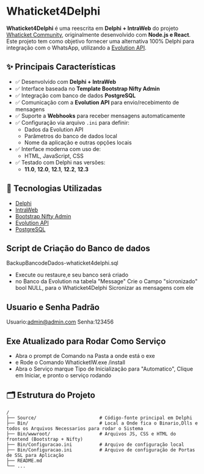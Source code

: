 # Whaticket4Delphi

**Whaticket4Delphi** é uma reescrita em **Delphi + IntraWeb** do projeto [Whaticket Community](https://github.com/canove/whaticket-community), originalmente desenvolvido com **Node.js e React**.  
Este projeto tem como objetivo fornecer uma alternativa 100% Delphi para integração com o WhatsApp, utilizando a [Evolution API](https://github.com/EvolutionAPI/evolution-api).

## ✨ Principais Características

- ✅ Desenvolvido com **Delphi + IntraWeb**
- ✅ Interface baseada no **Template Bootstrap Nifty Admin**
- ✅ Integração com banco de dados **PostgreSQL**
- ✅ Comunicação com a **Evolution API** para envio/recebimento de mensagens
- ✅ Suporte a **Webhooks** para receber mensagens automaticamente
- ✅ Configuração via arquivo `.ini` para definir:
  - Dados da Evolution API
  - Parâmetros do banco de dados local
  - Nome da aplicação e outras opções locais
- ✅ Interface moderna com uso de:
  - HTML, JavaScript, CSS
- ✅ Testado com Delphi nas versões:
  - **11.0**, **12.0**, **12.1**, **12.2**, **12.3**

## 🧩 Tecnologias Utilizadas

- [Delphi](https://www.embarcadero.com/br/products/delphi)
- [IntraWeb](https://www.atozed.com/intraweb/)
- [Bootstrap Nifty Admin](https://wrapbootstrap.com/theme/nifty-bootstrap-5-admin-template-WB0048JF7)
- [Evolution API](https://github.com/EvolutionAPI/evolution-api)
- [PostgreSQL](https://www.postgresql.org/)

## Script de Criação do Banco de dados 
BackupBancodeDados-whaticket4delphi.sql
 - Execute ou restaure,e seu banco será criado
 - no Banco da Evolution na tabela "Message" Crie o Campo "sicronizado" bool NULL, para o Whaticket4Delphi Sicronizar as mensagens com ele


## Usuario e Senha Padrão 

Usuario:admin@admin.com
Senha:123456

## Exe Atualizado para Rodar Como Serviço
 - Abra o prompt de Comando na Pasta a onde está o exe 
 - e Rode o Comando WhaticketIW.exe /install
 - Abra o Serviço marque Tipo de Inicialização para "Automatico", Clique em Iniciar, e pronto o serviço rodando 



## 🗂 Estrutura do Projeto

```text
/
├── Source/                       # Código-fonte principal em Delphi
├── Bin/                          # Local a Onde fica o Binario,Dlls e todos os Arquivos Necessarios para rodar o Sistema
├── Bin/wwwroot/                  # Arquivos JS, CSS e HTML do frontend (Bootstrap + Nifty)
├── Bin/Configuracao.ini          # Arquivo de configuração local
├── Bin/Configuracao.ini          # Arquivo de configuração de Portas de SSL para Aplicação
├── README.md
└── ...
